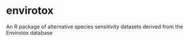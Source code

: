 # envirotox
An R package of alternative species sensitivity datasets derived from the Envirotox database
